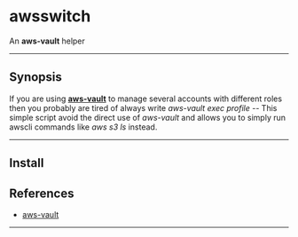 # awsswitch
An **aws-vault** helper
***
## Synopsis
If you are using **[aws-vault](https://github.com/99designs/aws-vault)** to manage several accounts with different roles then you probably are tired of always write *aws-vault exec profile --*
This simple script avoid the direct use of *aws-vault* and allows you to simply run awscli commands like *aws s3 ls* instead.
***
## Install

## References

*  [aws-vault](https://github.com/99designs/aws-vault)
***

